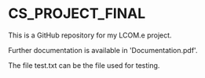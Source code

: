# CS_PROJECT_FINAL

This is a GitHub repository for my LCOM.e project.

Further documentation is available in 'Documentation.pdf'.

The file test.txt can be the file used for testing.
